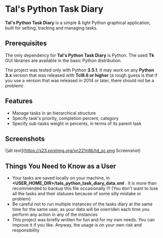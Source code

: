 # Tal's Python Task Diary

**Tal's Python Task Diary** is a simple & light Python graphical application, built for setting, tracking and managing tasks.

## Prerequisites

The only dependency for **Tal's Python Task Diary** is Python. The used **Tk** GUI libraries are available in the basic Python distribution.

The project was tested only with Python **3.5.1**. It may work on any **Python 3.x** version that was released with **Tcl8.6 or higher** (a rough guess is that if you use a version that was released in 2014 or later, there should not be a problem)


## Features

  * Manage tasks in an hierarchical structure
  * Specify task's priority, completion percent, category
  * Specify sub-tasks weight in percents, in terms of its parent task


## Screenshots

![alt text](https://s23.postimg.org/xn221ri8b/td_sc.png Screenshot)


## Things You Need to Know as a User

  * Your tasks are saved locally on your machine, in **&lt;USER_HOME_DIR&gt;/tals_python_task_diary_data.xml**  . It is more than recommended to backup this file occasionally !!! (You don't want to lose all the tasks and their statuses because of some silly mistake or problem)
  * Be careful not to run multiple instances of the tasks diary at the same time for the same user, as your data will be overriden each time you perform any action in any of the instances
  * This project was briefly written for fun and for my own needs. You can improve it if you like. Anyway, the usage is on your own risk and responsibility

